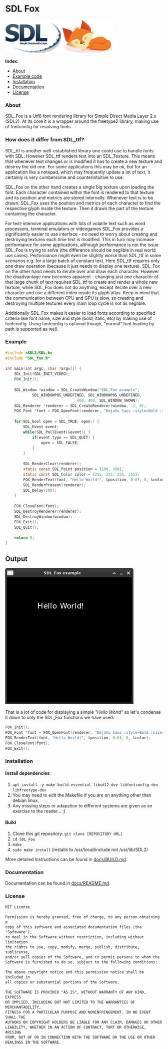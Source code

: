 # SDL Fox

![SDL logo](data/SDL_logo.png) ![fox](data/fox.png)

**Index:**
- [About](#About)
- [Example code](#Example)
- [Installation](#Installation)
- [Documentation](#Documentation)
- [License](#License)

### About

SDL_Fox is a Utf8 font rendering library for Simple Direct Media Layer 2.x (SDL2). At its core it is a wrapper around the freetype2 library, making use of fontconfig for resolving fonts.

### How does it differ from SDL_ttf?

SDL_ttf is another well-established library one could use to handle fonts with SDL. However SDL_ttf renders text into an SDL_Texture. This means that whenever text changes or is modified it has to create a new texture and destroy the old one. For some applications this may be ok, but for an application like a notepad, which may frequently update a lot of text, it certainly is very cumbersome and counterintuitive to use.

SDL_Fox on the other hand creates a single big texture upon loading the font. Each character contained within the font is rendered to that texture and its position and metrics are stored internally. Whenever text is to be drawn, SDL_Fox uses the position and metrics of each character to find the respective glyph inside the texture. Then it draws the part of the texture containing the character.

For text-intensive applications with lots of volatile text such as word processors, terminal emulators or videogames SDL_Fox provides a significantly easier to use interface - no need to worry about creating and destroying textures each time text is modified. This in turn may increase performance for some applications, although performance is not the issue SDL_Fox is trying to solve (the difference should be neglible in real world use cases). Performance might even be slightly worse than SDL_ttf in some scenarios e.g. for a large batch of constant text. Here SDL_ttf requires only one draw operation (because it just needs to display one texture). SDL_Fox on the other hand needs to iterate over and draw each character. However the disadvantage now becomes apparent - changing just one character of that large chunk of text requires SDL_ttf to create and render a whole new texture, while SDL_Fox does not do anything, except iterate over a new character and use a different index inside its glyph atlas. Keep in mind that the communication between CPU and GPU is slow, so creating and destroying multiple textures every main loop cycle is not as neglible.

Additionally SDL_Fox makes it easier to load fonts according to specified criteria like font name, size and style (bold, italic, etc) by making use of fontconfig. Using fontconfig is optional though, "normal" font loading by path is supported as well.

### Example
```c
#include <SDL2/SDL.h>
#include "SDL_fox.h"

int main(int argc, char *argv[]) {
	SDL_Init(SDL_INIT_VIDEO);
	FOX_Init();

	SDL_Window *window = SDL_CreateWindow("SDL_Fox example", 
			SDL_WINDOWPOS_UNDEFINED, SDL_WINDOWPOS_UNDEFINED,
								400, 400, SDL_WINDOW_SHOWN);
	SDL_Renderer *renderer = SDL_CreateRenderer(window, -1, 0);
	FOX_Font *font = FOX_OpenFont(renderer, "DejaVu Sans :style=Bold :size=24");

	for(SDL_bool open = SDL_TRUE; open;) {
		SDL_Event event;
		while(SDL_PollEvent(&event)) {
			if(event.type == SDL_QUIT) {
				open = SDL_FALSE;
			}
		}

		SDL_RenderClear(renderer);
		static const SDL_Point position = {100, 100};
		static const SDL_Color color = {255, 255, 255, 255};
		FOX_RenderText(font, "Hello World!", &position, 0.0f, 0, &color);
		SDL_RenderPresent(renderer);
		SDL_Delay(100);
	}

	FOX_CloseFont(font);
	SDL_DestroyRenderer(renderer);
	SDL_DestroyWindow(window);
	FOX_Exit();
	SDL_Quit();

	return 0;
}
```

Output
-------
![Screenshot](data/Example.png)

That is a lot of code for displaying a simple *"Hello World"* so let's condense it down to only the SDL_Fox functions we have used:
```c
FOX_Init();
FOX_Font *font = FOX_OpenFont(renderer, "DejaVu Sans :style=Bold :size=24");
FOX_RenderText(font, "Hello World!", &position, 0.0f, 0, &color);
FOX_CloseFont(font);
FOX_Exit();
```

### Installation

#### Install dependencies
1. `apt install -y make build-essential libsdl2-dev libfontconfig-dev libfreetype-dev`
2. You may need to edit the Makefile if you are on anything other than debian linux.
3. Any missing steps or adapation to different systems are given as an exercise to the reader... ;)

#### Build
1. Clone this git repository: `git clone [REPOSITORY URL]`
2. `cd SDL_Fox`
3. `make`
4. `sudo make install` (installs to /usr/local/include not /usr/lib/SDL2)

More detailed instructions can be found in [docs/BUILD.md](docs/BUILD.md).

### Documentation

Documentation can be found in [docs/README.md](docs/README.md).

### License
```
MIT License

Permission is hereby granted, free of charge, to any person obtaining a
copy of this software and associated documentation files (the "Software"),
to deal in the Software without restriction, including without limitation
the rights to use, copy, modify, merge, publish, distribute, sublicense,
and/or sell copies of the Software, and to permit persons to whom the
Software is furnished to do so, subject to the following conditions:

The above copyright notice and this permission notice shall be included in
all copies or substantial portions of the Software.

THE SOFTWARE IS PROVIDED "AS IS", WITHOUT WARRANTY OF ANY KIND, EXPRESS
OR IMPLIED, INCLUDING BUT NOT LIMITED TO THE WARRANTIES OF MERCHANTABILITY,
FITNESS FOR A PARTICULAR PURPOSE AND NONINFRINGEMENT. IN NO EVENT SHALL THE
AUTHORS OR COPYRIGHT HOLDERS BE LIABLE FOR ANY CLAIM, DAMAGES OR OTHER
LIABILITY, WHETHER IN AN ACTION OF CONTRACT, TORT OR OTHERWISE, ARISING
FROM, OUT OF OR IN CONNECTION WITH THE SOFTWARE OR THE USE OR OTHER
DEALINGS IN THE SOFTWARE.
```